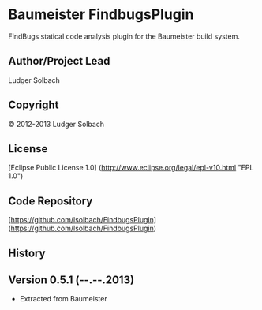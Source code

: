 Baumeister FindbugsPlugin
=========================

FindBugs statical code analysis plugin for the Baumeister build system.

Author/Project Lead
-------------------
Ludger Solbach

Copyright
---------
© 2012-2013 Ludger Solbach

License
-------
[Eclipse Public License 1.0] (http://www.eclipse.org/legal/epl-v10.html "EPL 1.0")

Code Repository
---------------
[https://github.com/lsolbach/FindbugsPlugin] (https://github.com/lsolbach/FindbugsPlugin)

History
-------

Version 0.5.1 (--.--.2013)
--------------------------
* Extracted from Baumeister

